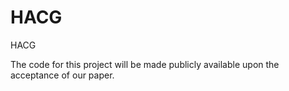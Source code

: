 # HACG
HACG

The code for this project will be made publicly available upon the acceptance of our paper.
